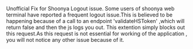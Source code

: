 Unofficial Fix for Shoonya Logout issue.
Some users of shoonya web terminal have reported a frequent logout issue.This is believed to be happening because of a call to an endpoint 'validateHSToken' ,which will return false and then the js logs you out.
This extention simply blocks out this request.As this request is not essential for working of the application , you will not notice any other issue because of it.
